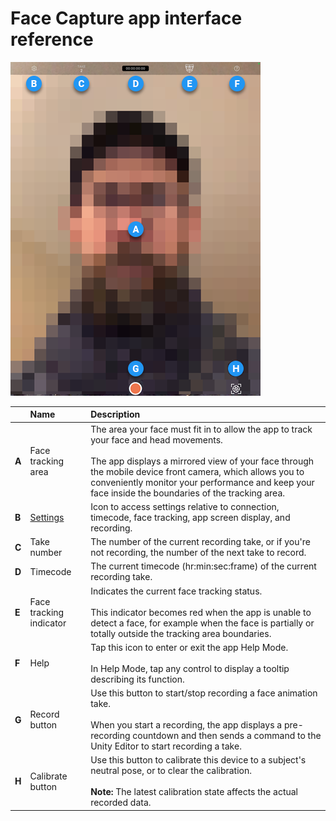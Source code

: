 # Face Capture app interface reference

![Face Capture app main interface](images/face-capture-app-ui-main.png)

|  | Name | Description |
| :--- | :--- | :--- |
| **A** | Face tracking area | The area your face must fit in to allow the app to track your face and head movements.<br /><br />The app displays a mirrored view of your face through the mobile device front camera, which allows you to conveniently monitor your performance and keep your face inside the boundaries of the tracking area. |
| **B** | [Settings](face-capture-app-ui-settings.md) | Icon to access settings relative to connection, timecode, face tracking, app screen display, and recording. |
| **C** | Take number | The number of the current recording take, or if you're not recording, the number of the next take to record. |
| **D** | Timecode | The current timecode (hr:min:sec:frame) of the current recording take. |
| **E** | Face tracking indicator | Indicates the current face tracking status.<br /><br />This indicator becomes red when the app is unable to detect a face, for example when the face is partially or totally outside the tracking area boundaries. |
| **F** | Help | Tap this icon to enter or exit the app Help Mode.<br /><br />In Help Mode, tap any control to display a tooltip describing its function. |
| **G** | Record button | Use this button to start/stop recording a face animation take.<br /><br />When you start a recording, the app displays a pre-recording countdown and then sends a command to the Unity Editor to start recording a take. |
| **H** | Calibrate button | Use this button to calibrate this device to a subject's neutral pose, or to clear the calibration.<br /><br />**Note:** The latest calibration state affects the actual recorded data. |
